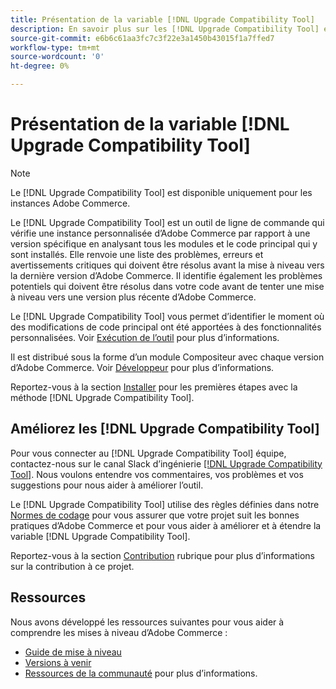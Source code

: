 ```yaml
---
title: Présentation de la variable [!DNL Upgrade Compatibility Tool]
description: En savoir plus sur les [!DNL Upgrade Compatibility Tool] et comment cela peut vous aider dans votre projet Adobe Commerce.
source-git-commit: e6b6c61aa3fc7c3f22e3a1450b43015f1a7ffed7
workflow-type: tm+mt
source-wordcount: '0'
ht-degree: 0%

---
```



# Présentation de la variable [!DNL Upgrade Compatibility Tool]

>[!NOTE]
>
>Le [!DNL Upgrade Compatibility Tool] est disponible uniquement pour les instances Adobe Commerce.

Le [!DNL Upgrade Compatibility Tool] est un outil de ligne de commande qui vérifie une instance personnalisée d’Adobe Commerce par rapport à une version spécifique en analysant tous les modules et le code principal qui y sont installés. Elle renvoie une liste des problèmes, erreurs et avertissements critiques qui doivent être résolus avant la mise à niveau vers la dernière version d’Adobe Commerce. Il identifie également les problèmes potentiels qui doivent être résolus dans votre code avant de tenter une mise à niveau vers une version plus récente d’Adobe Commerce.

Le [!DNL Upgrade Compatibility Tool] vous permet d’identifier le moment où des modifications de code principal ont été apportées à des fonctionnalités personnalisées. Voir [Exécution de l’outil](../upgrade-compatibility-tool/run.md) pour plus d’informations.

Il est distribué sous la forme d’un module Compositeur avec chaque version d’Adobe Commerce. Voir [Développeur](../upgrade-compatibility-tool/developer.md) pour plus d’informations.

Reportez-vous à la section [Installer](../upgrade-compatibility-tool/install.md) pour les premières étapes avec la méthode [!DNL Upgrade Compatibility Tool].

## Améliorez les [!DNL Upgrade Compatibility Tool]

Pour vous connecter au [!DNL Upgrade Compatibility Tool] équipe, contactez-nous sur le canal Slack d’ingénierie [[!DNL Upgrade Compatibility Tool]](https://magentocommeng.slack.com/archives/C019Y143U9F). Nous voulons entendre vos commentaires, vos problèmes et vos suggestions pour nous aider à améliorer l’outil.

Le [!DNL Upgrade Compatibility Tool] utilise des règles définies dans notre [Normes de codage](https://devdocs.magento.com/guides/v2.4/coding-standards/bk-coding-standards.html) pour vous assurer que votre projet suit les bonnes pratiques d’Adobe Commerce et pour vous aider à améliorer et à étendre la variable [!DNL Upgrade Compatibility Tool].

Reportez-vous à la section [Contribution](https://devdocs.magento.com/guides/v2.4/coding-standards/contributing.html)  rubrique pour plus d’informations sur la contribution à ce projet.

## Ressources

Nous avons développé les ressources suivantes pour vous aider à comprendre les mises à niveau d’Adobe Commerce :

- [Guide de mise à niveau](https://experienceleague.adobe.com/docs/commerce-operations/upgrade-guide/overview.html)
- [Versions à venir](https://devdocs.magento.com/release/)
- [Ressources de la communauté](https://devdocs.magento.com/community/resources/resources.html) pour plus d’informations.
